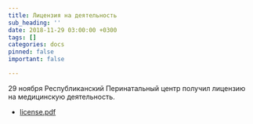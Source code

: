 ```yaml
---
title: Лицензия на деятельность
sub_heading: ''
date: 2018-11-29 03:00:00 +0300
tags: []
categories: docs
pinned: false
important: false

---
```

29 ноября Республиканский Перинатальный центр получил лицензию на медицинскую деятельность.

* [license.pdf](/uploads/license.pdf "license.pdf")